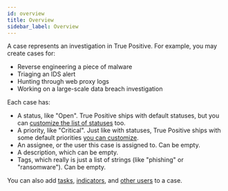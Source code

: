 ```yaml
---
id: overview
title: Overview
sidebar_label: Overview
---
```


A case represents an investigation in True Positive. For example, you may create cases for:

- Reverse engineering a piece of malware
- Triaging an IDS alert
- Hunting through web proxy logs
- Working on a large-scale data breach investigation

Each case has:

- A status, like "Open". True Positive ships with default statuses, but you can [customize the list of statuses](/docs/administer/customize_statuses_and_priorities) too.
- A priority, like "Critical". Just like with statuses, True Positive ships with some default priorities [you can customize](/docs/administer/customize_statuses_and_priorities).
- An assignee, or the user this case is assigned to. Can be empty.
- A description, which can be empty.
- Tags, which really is just a list of strings (like "phishing" or "ransomware"). Can be empty.

You can also add [tasks](/docs/work_with_cases/manage_tasks), [indicators](/docs/work_with_cases/manage_indicators), and [other users](/docs/work_with_cases/restrict_access) to a case.
